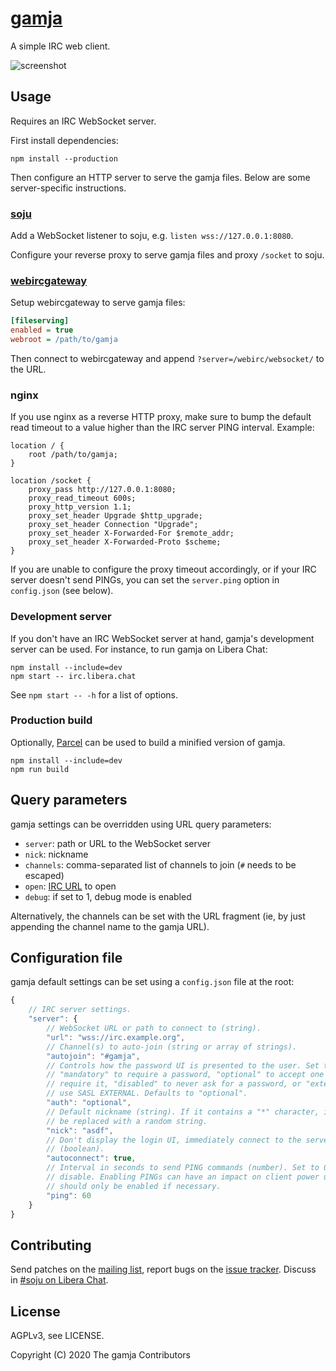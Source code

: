 # [gamja]

A simple IRC web client.

![screenshot](https://l.sr.ht/7Npm.png)

## Usage

Requires an IRC WebSocket server.

First install dependencies:

    npm install --production

Then configure an HTTP server to serve the gamja files. Below are some
server-specific instructions.

### [soju]

Add a WebSocket listener to soju, e.g. `listen wss://127.0.0.1:8080`.

Configure your reverse proxy to serve gamja files and proxy `/socket` to soju.

### [webircgateway]

Setup webircgateway to serve gamja files:

```ini
[fileserving]
enabled = true
webroot = /path/to/gamja
```

Then connect to webircgateway and append `?server=/webirc/websocket/` to the
URL.

### nginx

If you use nginx as a reverse HTTP proxy, make sure to bump the default read
timeout to a value higher than the IRC server PING interval. Example:

```
location / {
	root /path/to/gamja;
}

location /socket {
	proxy_pass http://127.0.0.1:8080;
	proxy_read_timeout 600s;
	proxy_http_version 1.1;
	proxy_set_header Upgrade $http_upgrade;
	proxy_set_header Connection "Upgrade";
	proxy_set_header X-Forwarded-For $remote_addr;
	proxy_set_header X-Forwarded-Proto $scheme;
}
```

If you are unable to configure the proxy timeout accordingly, or if your IRC
server doesn't send PINGs, you can set the `server.ping` option in
`config.json` (see below).

### Development server

If you don't have an IRC WebSocket server at hand, gamja's development server
can be used. For instance, to run gamja on Libera Chat:

    npm install --include=dev
    npm start -- irc.libera.chat

See `npm start -- -h` for a list of options.

### Production build

Optionally, [Parcel] can be used to build a minified version of gamja.

    npm install --include=dev
    npm run build

## Query parameters

gamja settings can be overridden using URL query parameters:

- `server`: path or URL to the WebSocket server
- `nick`: nickname
- `channels`: comma-separated list of channels to join (`#` needs to be escaped)
- `open`: [IRC URL] to open
- `debug`: if set to 1, debug mode is enabled

Alternatively, the channels can be set with the URL fragment (ie, by just
appending the channel name to the gamja URL).

## Configuration file

gamja default settings can be set using a `config.json` file at the root:

```js
{
	// IRC server settings.
	"server": {
		// WebSocket URL or path to connect to (string).
		"url": "wss://irc.example.org",
		// Channel(s) to auto-join (string or array of strings).
		"autojoin": "#gamja",
		// Controls how the password UI is presented to the user. Set to
		// "mandatory" to require a password, "optional" to accept one but not
		// require it, "disabled" to never ask for a password, or "external" to
		// use SASL EXTERNAL. Defaults to "optional".
		"auth": "optional",
		// Default nickname (string). If it contains a "*" character, it will
		// be replaced with a random string.
		"nick": "asdf",
		// Don't display the login UI, immediately connect to the server
		// (boolean).
		"autoconnect": true,
		// Interval in seconds to send PING commands (number). Set to 0 to
		// disable. Enabling PINGs can have an impact on client power usage and
		// should only be enabled if necessary.
		"ping": 60
	}
}
```

## Contributing

Send patches on the [mailing list], report bugs on the [issue tracker]. Discuss
in [#soju on Libera Chat].

## License

AGPLv3, see LICENSE.

Copyright (C) 2020 The gamja Contributors

[gamja]: https://sr.ht/~emersion/gamja/
[soju]: https://soju.im
[webircgateway]: https://github.com/kiwiirc/webircgateway
[mailing list]: https://lists.sr.ht/~emersion/public-inbox
[issue tracker]: https://todo.sr.ht/~emersion/gamja
[Parcel]: https://parceljs.org
[IRC URL]: https://datatracker.ietf.org/doc/html/draft-butcher-irc-url-04
[#soju on Libera Chat]: ircs://irc.libera.chat/#soju
